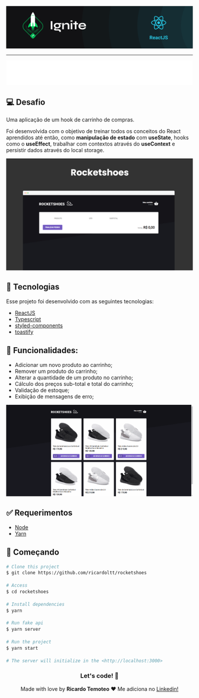 <img alt="ignite banner" src="./.github/image-back.png" />

___

<div align="center">
<img src="./.github/logo.svg" alt="rocketshoes logo"/>
</div>

## 💻 Desafio

Uma aplicação de um hook de carrinho de compras.

Foi desenvolvida com o objetivo de treinar todos os conceitos do React aprendidos até então, como **manipulação de estado** com **useState**, hooks como o **useEffect**, trabalhar com contextos através do **useContext** e persistir dados através do local storage.

<img alt="ignite" src="./.github/1.jpeg" />

## 🚀 Tecnologias

Esse projeto foi desenvolvido com as seguintes tecnologias:

- [ReactJS](https://pt-br.reactjs.org/)
- [Typescript](https://www.typescriptlang.org/)
- [styled-components](https://styled-components.com/)
- [toastify](https://www.npmjs.com/package/react-toastify)


## 🔖 Funcionalidades:
- Adicionar um novo produto ao carrinho;
- Remover um produto do carrinho;
- Alterar a quantidade de um produto no carrinho;
- Cálculo dos preços sub-total e total do carrinho;
- Validação de estoque;
- Exibição de mensagens de erro;

![vídeo tela](https://github.com/ricardoltt/rocketshoes/blob/master/.github/gif-site.gif)

## :white_check_mark: Requerimentos

- [Node](https://nodejs.org/en/)
- [Yarn](https://yarnpkg.com/lang/en/)

## :checkered_flag: Começando

```bash
# Clone this project
$ git clone https://github.com/ricardoltt/rocketshoes

# Access
$ cd rocketshoes

# Install dependencies
$ yarn

# Run fake api
$ yarn server

# Run the project
$ yarn start

# The server will initialize in the <http://localhost:3000>
```

<div align="center">

### Let's code! 🚀

Made with love by **Ricardo Temoteo** ❤️ Me adiciona no [Linkedin!](https://www.linkedin.com/in/ricardoltt/)

</div>